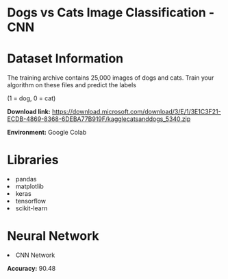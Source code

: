# Dogs vs Cats Image Classification - CNN



# Dataset Information

The training archive contains 25,000 images of dogs and cats. Train your algorithm on these files and predict the labels

(1 = dog, 0 = cat)

**Download link:** https://download.microsoft.com/download/3/E/1/3E1C3F21-ECDB-4869-8368-6DEBA77B919F/kagglecatsanddogs_5340.zip

**Environment:** Google Colab

# Libraries

<li>pandas
<li>matplotlib
<li>keras
<li>tensorflow
<li>scikit-learn

# Neural Network

<li>CNN Network
  
**Accuracy:** 90.48
